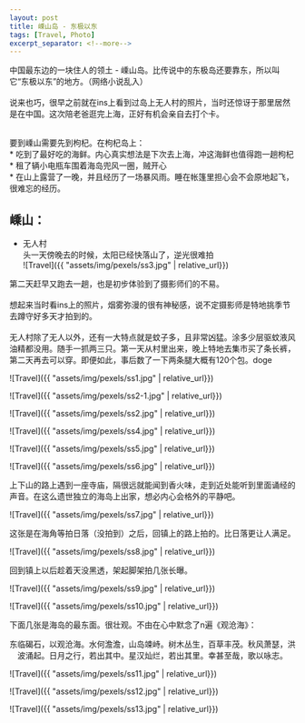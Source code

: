 ```yaml
---
layout: post
title: 嵊山岛 - 东极以东
tags: [Travel, Photo]
excerpt_separator: <!--more-->
---
```


中国最东边的一块住人的领土 - 嵊山岛。比传说中的东极岛还要靠东，所以叫它“东极以东”的地方。（网络小说乱入）<br/>   
说来也巧，很早之前就在ins上看到过岛上无人村的照片，当时还惊讶于那里居然是在中国。这次陪老爸逛完上海，正好有机会亲自去打个卡。  <br/>
<!--more-->
<br/>
要到嵊山需要先到枸杞。在枸杞岛上：<br/>
* 吃到了最好吃的海鲜。内心真实想法是下次去上海，冲这海鲜也值得跑一趟枸杞<br/>  
* 租了辆小电瓶车围着海岛兜风一圈，贼开心 <br/>   
* 在山上露营了一晚，并且经历了一场暴风雨。睡在帐篷里担心会不会原地起飞，很难忘的经历。<br/>  
  
  
## 嵊山：

* 无人村  
头一天傍晚去的时候，太阳已经快落山了，逆光很难拍 <br/> 
![Travel]({{ "assets/img/pexels/ss3.jpg" | relative_url}})

第二天赶早又跑去一趟，也是初步体验到了摄影师们的不易。<br/>  
想起来当时看ins上的照片，烟雾弥漫的很有神秘感，说不定摄影师是特地挑季节去蹲守好多天才拍到的。<br/>   
无人村除了无人以外，还有一大特点就是蚊子多，且非常凶猛。涂多少层驱蚊液风油精都没用。随手一抓两三只。第一天从村里出来，晚上特地去集市买了条长裤，第二天再去可以穿。即便如此，事后数了一下两条腿大概有120个包。doge<br/>  
  
![Travel]({{ "assets/img/pexels/ss1.jpg" | relative_url}})


![Travel]({{ "assets/img/pexels/ss2-1.jpg" | relative_url}})


![Travel]({{ "assets/img/pexels/ss2.jpg" | relative_url}})



![Travel]({{ "assets/img/pexels/ss4.jpg" | relative_url}})


![Travel]({{ "assets/img/pexels/ss5.jpg" | relative_url}})


![Travel]({{ "assets/img/pexels/ss6.jpg" | relative_url}})
  
  
上下山的路上遇到一座寺庙，隔很远就能闻到香火味，走到近处能听到里面诵经的声音。在这么遗世独立的海岛上出家，想必内心会格外的平静吧。<br/>   

![Travel]({{ "assets/img/pexels/ss7.jpg" | relative_url}})
  
    

这张是在海角等拍日落（没拍到）之后，回镇上的路上拍的。比日落更让人满足。<br/>  

![Travel]({{ "assets/img/pexels/ss8.jpg" | relative_url}})
   
   
回到镇上以后趁着天没黑透，架起脚架拍几张长曝。<br/>    

![Travel]({{ "assets/img/pexels/ss9.jpg" | relative_url}})
   
![Travel]({{ "assets/img/pexels/ss10.jpg" | relative_url}})
  
   
下面几张是海岛的最东面。很壮观。不由在心中默念了n遍《观沧海》：  

<p style="text-align: center;">
东临碣石，以观沧海。水何澹澹，山岛竦峙。树木丛生，百草丰茂。秋风萧瑟，洪波涌起。日月之行，若出其中。星汉灿烂，若出其里。幸甚至哉，歌以咏志。
</p>

![Travel]({{ "assets/img/pexels/ss11.jpg" | relative_url}})


![Travel]({{ "assets/img/pexels/ss12.jpg" | relative_url}})


![Travel]({{ "assets/img/pexels/ss13.jpg" | relative_url}})
